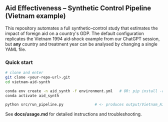 ## Aid Effectiveness – Synthetic Control Pipeline (Vietnam example)

This repository automates a full synthetic–control study that estimates the impact of foreign aid on a country's GDP.
The default configuration replicates the Vietnam 1994 aid‑shock example from our ChatGPT session, but **any** country
and treatment year can be analysed by changing a single YAML file.

### Quick start
```bash
# clone and enter
git clone <your‑repo‑url>.git
cd vietnam-aid-synth

conda env create -n aid_synth -f environment.yml   # OR: pip install -r requirements.txt
conda activate aid_synth

python src/run_pipeline.py              # <- produces output/Vietnam_Aid_Study.pdf
```

See **docs/usage.md** for detailed instructions and troubleshooting.
